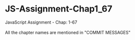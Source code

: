 # JS-Assignment-Chap1_67
JavaScript Assignment - Chap: 1-67 <br><br>
All the chapter names are mentioned in "COMMIT MESSAGES"
